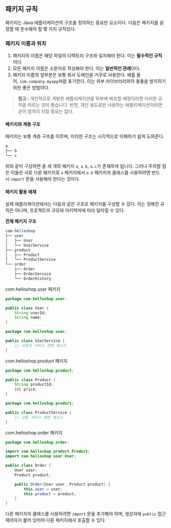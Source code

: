 ## 패키지 규칙

패키지는 Java 애플리케이션의 구조를 정의하는 중요한 요소이다. 다음은 패키지를 설정할 때 준수해야 할 몇 가지 규칙있다.

### 패키지 이름과 위치

1. 패키지의 이름은 해당 파일의 디렉토리 구조와 일치해야 한다. 이는 **필수적인 규칙**이다.
2. 모든 패키지 이름은 소문자로 작성해야 한다. 이는 **일반적인 관례**이다.
3. 패키지 이름의 앞부분은 보통 회사 도메인을 거꾸로 사용한다. 예를 들어, `com.company.myapp`처럼 표기한다. 이는 외부 라이브러리와의 충돌을 방지하기 위한 좋은 방법이다.

> **참고 :** 개인적으로 개발한 애플리케이션을 외부에 배포할 예정이라면 이러한 규칙을 따르는 것이 좋습니다. 반면, 개인 용도로만 사용하는 애플리케이션이라면 굳이 엄격히 지킬 필요는 없다.

#### 패키지와 계층 구조

패키지는 보통 계층 구조를 이루며, 이러한 구조는 시각적으로 이해하기 쉽게 도와준다.
``` css
a
├── b
└── c
```
위와 같이 구성하면 총 세 개의 패키지 `a`, `a.b`, `a.c`가 존재하게 됩니다. 그러나 주의할 점은 이들은 서로 다른 패키지로 `a` 패키지에서 `a.b` 패키지의 클래스를 사용하려면 반드시 `import` 문을 사용해야 한다는 것이다.

#### 패키지 활용 예제

실제 애플리케이션에서는 다음과 같은 구조로 패키지를 구성할 수 있다. 이는 정해진 규칙은 아니며, 프로젝트의 규모와 아키텍처에 따라 달라질 수 있다.

**전체 패키지 구조**
``` css
com.helloshop
├── user
│   ├── User
│   └── UserService
├── product
│   ├── Product
│   └── ProductService
└── order
    ├── Order
    ├── OrderService
    └── OrderHistory

```
com.helloshop.user 패키지
``` java
package com.helloshop.user;

public class User {
    String userId;
    String name;
}
```
``` java
package com.helloshop.user;

public class UserService {
    // 사용자 서비스 관련 메소드
}
```
com.helloshop.product 패키지
``` java
package com.helloshop.product;

public class Product {
    String productId;
    int price;
}
```
``` java
package com.helloshop.product;

public class ProductService {
    // 상품 서비스 관련 메소드
}
```
com.helloshop.order 패키지
``` java
package com.helloshop.order;

import com.helloshop.product.Product;
import com.helloshop.user.User;

public class Order {
    User user;
    Product product;

    public Order(User user, Product product) {
        this.user = user;
        this.product = product;
    }
}
```

다른 패키지의 클래스를 사용하려면 `import` 문을 추가해야 하며, 생성자에 `public` 접근 제어자가 붙어 있어야 다른 패키지에서 호출할 수 있다.